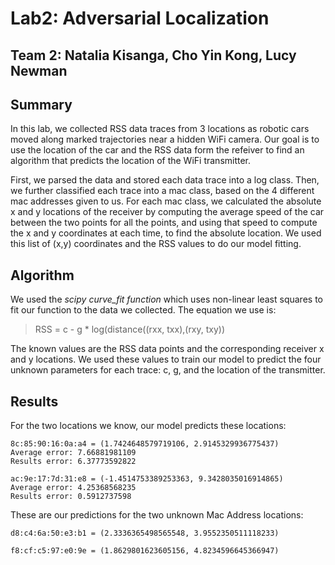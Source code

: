 # Lab2: Adversarial Localization
## Team 2: Natalia Kisanga, Cho Yin Kong, Lucy Newman

## Summary
In this lab, we collected RSS data traces from 3 locations as robotic cars moved along marked trajectories near a hidden WiFi camera. Our goal is to use the location of the car and the RSS data form the refeiver to find an algorithm that predicts the location of the WiFi transmitter.

First, we parsed the data and stored each data trace into a log class. Then, we further classified each trace into a mac class, based on the 4 different mac addresses given to us. For each mac class, we calculated the absolute x and y locations of the receiver by computing the average speed of the car between the two points for all the points, and using that speed to compute the x and y coordinates at each time, to find the absolute location. We used this list of (x,y) coordinates and the RSS values to do our model fitting.

## Algorithm

We used the *scipy curve_fit function*  which uses non-linear least squares to fit our function to the data we collected. The equation we use is:

> RSS = c - g * log(distance((rxx, txx),(rxy, txy))

The known values are the RSS data points and the corresponding receiver x and y locations. We used these values to train our model to predict the four unknown parameters for each trace: c, g, and the location of the transmitter.


## Results

For the two locations we know, our model predicts these locations:

~~~~
8c:85:90:16:0a:a4 = (1.7424648579719106, 2.9145329936775437)
Average error: 7.66881981109
Results error: 6.37773592822

ac:9e:17:7d:31:e8 = (-1.4514753389253363, 9.3428035016914865)
Average error: 4.25368568235
Results error: 0.5912737598
~~~~

These are our predictions for the two unknown Mac Address locations:

~~~~
d8:c4:6a:50:e3:b1 = (2.3336365498565548, 3.9552350511118233)

f8:cf:c5:97:e0:9e = (1.8629801623605156, 4.8234596645366947)
~~~~
